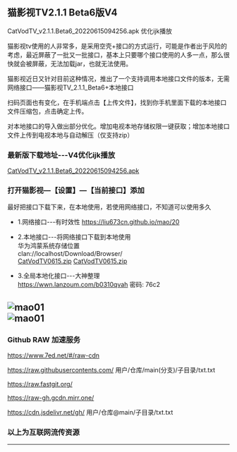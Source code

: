 ## 猫影视TV2.1.1 Beta6版V4

CatVodTV_v2.1.1.Beta6_20220615094256.apk  优化ijk播放  

猫影视tv使用的人非常多，是采用空壳+接口的方式运行，可能是作者出于风险的考虑，最近屏蔽了一批又一批接口，基本上只要哪个接口使用的人多一点，那么很快就会被屏蔽，无法加载jar，也就无法使用。

猫影视近日又针对目前这种情况，推出了一个支持调用本地接口文件的版本，无需网络接口——猫影视TV_2.1.1_Beta6+本地接口

扫码页面也有变化，在手机端点击【上传文件】，找到你手机里面下载的本地接口文件压缩包，点击确定上传。

对本地接口的导入做出部分优化。增加电视本地存储权限一键获取；增加本地接口文件上传到电视本地与自动解压（仅支持zip）

### 最新版下载地址---V4优化ijk播放

[CatVodTV_v2.1.1.Beta6_20220615094256.apk](https://pan.lanzoui.com/b0c3cb92f)

### 打开猫影视—【设置】—【当前接口】添加  

最好把接口下载下来，在本地使用，若使用网络接口，不知道可以使用多久

- 1.网络接口---有时效性
https://liu673cn.github.io/mao/20

- 2.本地接口---将网络接口下载到本地使用  
华为鸿蒙系统存储位置  
clan://localhost/Download/Browser/  
[CatVodTV0615.zip](https://liu673cn.coding.net/p/x/d/mao/git/raw/main/cat/20?download=true)    [CatVodTV0615.zip](https://liu673cn.coding.net/p/x/d/mao/git/raw/main/cat/CatVodTV0615.zip?download=true)  

- 3.全局本地化接口---大神整理  
https://wwn.lanzoum.com/b0310qvah 密码: 76c2  

![mao01](https://raw.githubusercontents.com/liu673cn/mao/main/sub/Xbb/mao01.jpg) <br />
![mao01](https://raw.githubusercontents.com/liu673cn/mao/main/sub/Xbb/mao02.jpg) <br />
------------------

### Github RAW 加速服务
https://www.7ed.net/#/raw-cdn

https://raw.githubusercontents.com/   用户/仓库/main(分支)/子目录/txt.txt

https://raw.fastgit.org/

https://raw-gh.gcdn.mirr.one/

https://cdn.jsdelivr.net/gh/ 用户/仓库@main/子目录/txt.txt

### 以上为互联网流传资源
------------------
